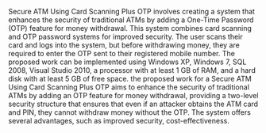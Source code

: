 Secure ATM Using Card Scanning Plus OTP involves creating a system that enhances the security of traditional ATMs by adding a One-Time Password (OTP) feature for money withdrawal. This system combines card scanning and OTP password systems for improved security. The user scans their card and logs into the system, but before withdrawing money, they are required to enter the OTP sent to their registered mobile number. The proposed work can be implemented using Windows XP, Windows 7, SQL 2008, Visual Studio 2010, a processor with at least 1 GB of RAM, and a hard disk with at least 5 GB of free space. the proposed work for a Secure ATM Using Card Scanning Plus OTP aims to enhance the security of traditional ATMs by adding an OTP feature for money withdrawal, providing a two-level security structure that ensures that even if an attacker obtains the ATM card and PIN, they cannot withdraw money without the OTP. The system offers several advantages, such as improved security, cost-effectiveness.

